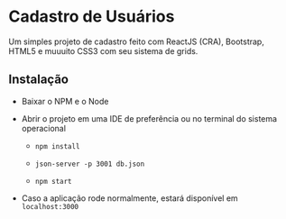 # Cadastro de Usuários

<p>Um simples projeto de cadastro feito com ReactJS (CRA), Bootstrap, HTML5 e muuuito CSS3 com seu sistema de grids.</p>

## Instalação

* Baixar o NPM e o Node

* Abrir o projeto em uma IDE de preferência ou no terminal do sistema operacional

  * `npm install`

  * `json-server -p 3001 db.json`

  * `npm start`
  
* Caso a aplicação rode normalmente, estará disponível em `localhost:3000`
